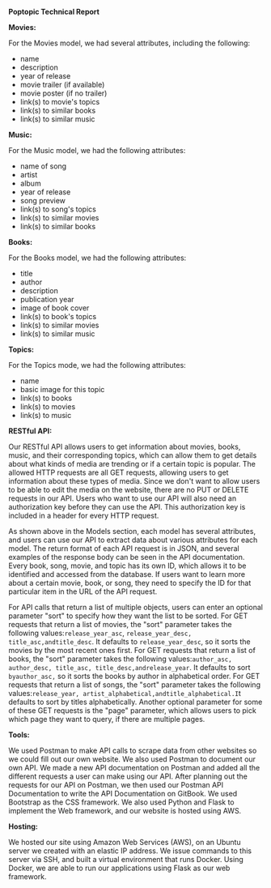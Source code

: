 **Poptopic Technical Report**

**Movies:**

For the Movies model, we had several attributes, including the following:

* name
* description
* year of release
* movie trailer \(if available\)
* movie poster \(if no trailer\)
* link\(s\) to movie's topics
* link\(s\) to similar books
* link\(s\) to similar music

**Music:**

For the Music model, we had the following attributes:

* name of song
* artist
* album
* year of release
* song preview
* link\(s\) to song's topics
* link\(s\) to similar movies
* link\(s\) to similar books

**Books:**

For the Books model, we had the following attributes:

* title
* author
* description
* publication year
* image of book cover
* link\(s\) to book's topics
* link\(s\) to similar movies
* link\(s\) to similar music

**Topics:**

For the Topics mode, we had the following attributes:

* name
* basic image for this topic
* link\(s\) to books
* link\(s\) to movies
* link\(s\) to music

**RESTful API:**

Our RESTful API allows users to get information about movies, books, music, and their corresponding topics, which can allow them to get details about what kinds of media are trending or if a certain topic is popular. The allowed HTTP requests are all GET requests, allowing users to get information about these types of media. Since we don't want to allow users to be able to edit the media on the website, there are no PUT or DELETE requests in our API. Users who want to use our API will also need an authorization key before they can use the API. This authorization key is included in a header for every HTTP request.

As shown above in the Models section, each model has several attributes, and users can use our API to extract data about various attributes for each model. The return format of each API request is in JSON, and several examples of the response body can be seen in the API documentation. Every book, song, movie, and topic has its own ID, which allows it to be identified and accessed from the database. If users want to learn more about a certain movie, book, or song, they need to specify the ID for that particular item in the URL of the API request.

For API calls that return a list of multiple objects, users can enter an optional parameter "sort" to specify how they want the list to be sorted. For GET requests that return a list of movies, the "sort" parameter takes the following values:`release_year_asc`, `release_year_desc, title_asc,andtitle_desc`. It defaults to `release_year_desc`, so it sorts the movies by the most recent ones first. For GET requests that return a list of books, the "sort" parameter takes the following values:`author_asc, author_desc, title_asc, title_desc,andrelease_year`. It defaults to sort `byauthor_asc,` so it sorts the books by author in alphabetical order. For GET requests that return a list of songs, the "sort" parameter takes the following values:`release_year, artist_alphabetical,andtitle_alphabetical.I`t defaults to sort by titles alphabetically. Another optional parameter for some of these GET requests is the "page" parameter, which allows users to pick which page they want to query, if there are multiple pages.

**Tools:**

We used Postman to make API calls to scrape data from other websites so we could fill out our own website. We also used Postman to document our own API. We made a new API documentation on Postman and added all the different requests a user can make using our API. After planning out the requests for our API on Postman, we then used our Postman API Documentation to write the API Documentation on GitBook. We used Bootstrap as the CSS framework. We also used Python and Flask to implement the Web framework, and our website is hosted using AWS.

**Hosting:**

We hosted our site using Amazon Web Services \(AWS\), on an Ubuntu server we created with an elastic IP address. We issue commands to this server via SSH, and built a virtual environment that runs Docker. Using Docker, we are able to run our applications using Flask as our web framework.

